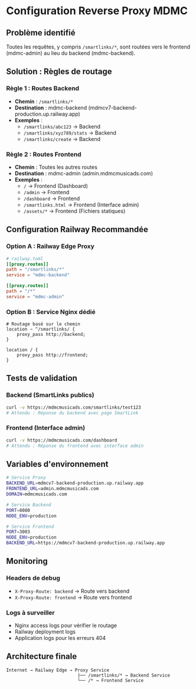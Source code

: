 # Configuration Reverse Proxy MDMC

## Problème identifié
Toutes les requêtes, y compris `/smartlinks/*`, sont routées vers le frontend (mdmc-admin) au lieu du backend (mdmc-backend).

## Solution : Règles de routage

### Règle 1 : Routes Backend
- **Chemin** : `/smartlinks/*`
- **Destination** : mdmc-backend (mdmcv7-backend-production.up.railway.app)
- **Exemples** :
  - `/smartlinks/abc123` → Backend
  - `/smartlinks/xyz789/stats` → Backend
  - `/smartlinks/create` → Backend

### Règle 2 : Routes Frontend
- **Chemin** : Toutes les autres routes
- **Destination** : mdmc-admin (admin.mdmcmusicads.com)
- **Exemples** :
  - `/` → Frontend (Dashboard)
  - `/admin` → Frontend
  - `/dashboard` → Frontend
  - `/smartlinks.html` → Frontend (Interface admin)
  - `/assets/*` → Frontend (Fichiers statiques)

## Configuration Railway Recommandée

### Option A : Railway Edge Proxy
```toml
# railway.toml
[[proxy.routes]]
path = "/smartlinks/*"
service = "mdmc-backend"

[[proxy.routes]]
path = "/*"
service = "mdmc-admin"
```

### Option B : Service Nginx dédié
```nginx
# Routage basé sur le chemin
location ~ ^/smartlinks/ {
    proxy_pass http://backend;
}

location / {
    proxy_pass http://frontend;
}
```

## Tests de validation

### Backend (SmartLinks publics)
```bash
curl -v https://mdmcmusicads.com/smartlinks/test123
# Attendu : Réponse du backend avec page SmartLink
```

### Frontend (Interface admin)
```bash
curl -v https://mdmcmusicads.com/dashboard
# Attendu : Réponse du frontend avec interface admin
```

## Variables d'environnement

```bash
# Service Proxy
BACKEND_URL=mdmcv7-backend-production.up.railway.app
FRONTEND_URL=admin.mdmcmusicads.com
DOMAIN=mdmcmusicads.com

# Service Backend
PORT=8080
NODE_ENV=production

# Service Frontend
PORT=3003
NODE_ENV=production
BACKEND_URL=https://mdmcv7-backend-production.up.railway.app
```

## Monitoring

### Headers de debug
- `X-Proxy-Route: backend` → Route vers backend
- `X-Proxy-Route: frontend` → Route vers frontend

### Logs à surveiller
- Nginx access logs pour vérifier le routage
- Railway deployment logs
- Application logs pour les erreurs 404

## Architecture finale

```
Internet → Railway Edge → Proxy Service
                           ├── /smartlinks/* → Backend Service
                           └── /* → Frontend Service
```